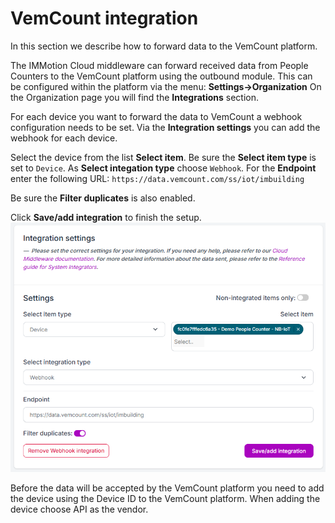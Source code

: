 # VemCount integration

In this section we describe how to forward data to the VemCount platform.

The IMMotion Cloud middleware can forward received data from People Counters to the VemCount platform using the outbound module.
This can be configured within the platform via the menu: **Settings->Organization**
On the Organization page you will find the **Integrations** section.

For each device you want to forward the data to VemCount a webhook configuration needs to be set.
Via the **Integration settings** you can add the webhook for each device.

Select the device from the list **Select item**. Be sure the **Select item type** is set to `Device`.
As **Select integation type** choose `Webhook`.
For the **Endpoint** enter the following URL: `https://data.vemcount.com/ss/iot/imbuilding`

Be sure the **Filter duplicates** is also enabled.

Click **Save/add integration** to finish the setup.
<img src="./assets/cloud/vemcount-integration.png" alt="VemCount integration"  class="image-75 image-center image-border">

Before the data will be accepted by the VemCount platform you need to add the device using the Device ID to the VemCount platform. When adding the device choose API as the vendor.